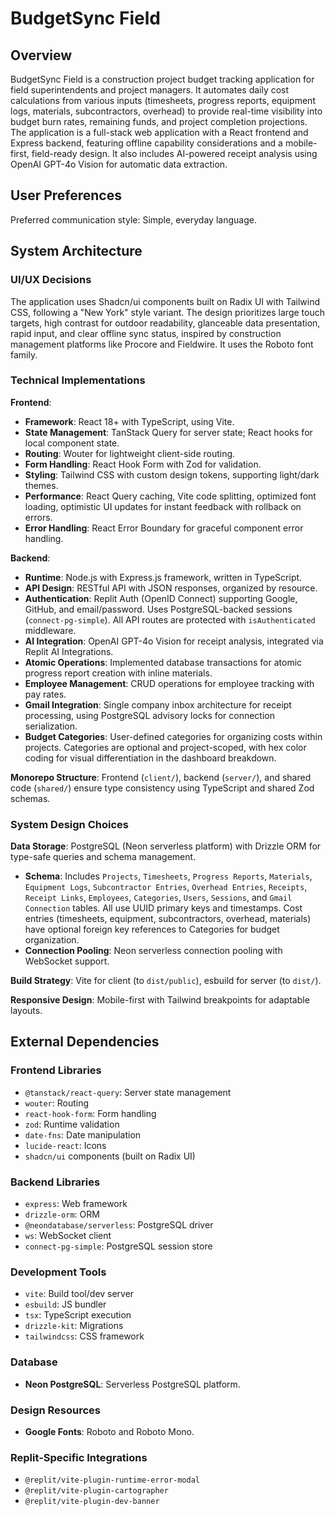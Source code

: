# BudgetSync Field

## Overview

BudgetSync Field is a construction project budget tracking application for field superintendents and project managers. It automates daily cost calculations from various inputs (timesheets, progress reports, equipment logs, materials, subcontractors, overhead) to provide real-time visibility into budget burn rates, remaining funds, and project completion projections. The application is a full-stack web application with a React frontend and Express backend, featuring offline capability considerations and a mobile-first, field-ready design. It also includes AI-powered receipt analysis using OpenAI GPT-4o Vision for automatic data extraction.

## User Preferences

Preferred communication style: Simple, everyday language.

## System Architecture

### UI/UX Decisions

The application uses Shadcn/ui components built on Radix UI with Tailwind CSS, following a "New York" style variant. The design prioritizes large touch targets, high contrast for outdoor readability, glanceable data presentation, rapid input, and clear offline sync status, inspired by construction management platforms like Procore and Fieldwire. It uses the Roboto font family.

### Technical Implementations

**Frontend**:
- **Framework**: React 18+ with TypeScript, using Vite.
- **State Management**: TanStack Query for server state; React hooks for local component state.
- **Routing**: Wouter for lightweight client-side routing.
- **Form Handling**: React Hook Form with Zod for validation.
- **Styling**: Tailwind CSS with custom design tokens, supporting light/dark themes.
- **Performance**: React Query caching, Vite code splitting, optimized font loading, optimistic UI updates for instant feedback with rollback on errors.
- **Error Handling**: React Error Boundary for graceful component error handling.

**Backend**:
- **Runtime**: Node.js with Express.js framework, written in TypeScript.
- **API Design**: RESTful API with JSON responses, organized by resource.
- **Authentication**: Replit Auth (OpenID Connect) supporting Google, GitHub, and email/password. Uses PostgreSQL-backed sessions (`connect-pg-simple`). All API routes are protected with `isAuthenticated` middleware.
- **AI Integration**: OpenAI GPT-4o Vision for receipt analysis, integrated via Replit AI Integrations.
- **Atomic Operations**: Implemented database transactions for atomic progress report creation with inline materials.
- **Employee Management**: CRUD operations for employee tracking with pay rates.
- **Gmail Integration**: Single company inbox architecture for receipt processing, using PostgreSQL advisory locks for connection serialization.
- **Budget Categories**: User-defined categories for organizing costs within projects. Categories are optional and project-scoped, with hex color coding for visual differentiation in the dashboard breakdown.

**Monorepo Structure**: Frontend (`client/`), backend (`server/`), and shared code (`shared/`) ensure type consistency using TypeScript and shared Zod schemas.

### System Design Choices

**Data Storage**: PostgreSQL (Neon serverless platform) with Drizzle ORM for type-safe queries and schema management.
- **Schema**: Includes `Projects`, `Timesheets`, `Progress Reports`, `Materials`, `Equipment Logs`, `Subcontractor Entries`, `Overhead Entries`, `Receipts`, `Receipt Links`, `Employees`, `Categories`, `Users`, `Sessions`, and `Gmail Connection` tables. All use UUID primary keys and timestamps. Cost entries (timesheets, equipment, subcontractors, overhead, materials) have optional foreign key references to Categories for budget organization.
- **Connection Pooling**: Neon serverless connection pooling with WebSocket support.

**Build Strategy**: Vite for client (to `dist/public`), esbuild for server (to `dist/`).

**Responsive Design**: Mobile-first with Tailwind breakpoints for adaptable layouts.

## External Dependencies

### Frontend Libraries
- `@tanstack/react-query`: Server state management
- `wouter`: Routing
- `react-hook-form`: Form handling
- `zod`: Runtime validation
- `date-fns`: Date manipulation
- `lucide-react`: Icons
- `shadcn/ui` components (built on Radix UI)

### Backend Libraries
- `express`: Web framework
- `drizzle-orm`: ORM
- `@neondatabase/serverless`: PostgreSQL driver
- `ws`: WebSocket client
- `connect-pg-simple`: PostgreSQL session store

### Development Tools
- `vite`: Build tool/dev server
- `esbuild`: JS bundler
- `tsx`: TypeScript execution
- `drizzle-kit`: Migrations
- `tailwindcss`: CSS framework

### Database
- **Neon PostgreSQL**: Serverless PostgreSQL platform.

### Design Resources
- **Google Fonts**: Roboto and Roboto Mono.

### Replit-Specific Integrations
- `@replit/vite-plugin-runtime-error-modal`
- `@replit/vite-plugin-cartographer`
- `@replit/vite-plugin-dev-banner`